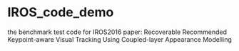 # IROS_code_demo
the benchmark test code for IROS2016 paper: Recoverable Recommended Keypoint-aware Visual Tracking Using Coupled-layer Appearance Modelling
